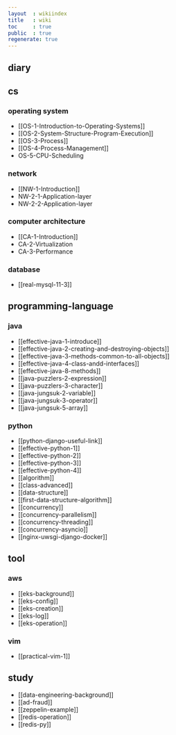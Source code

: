 ```yaml
---
layout  : wikiindex
title   : wiki
toc     : true
public  : true
regenerate: true
---
```


## diary

## cs

### operating system

* [[OS-1-Introduction-to-Operating-Systems]]
* [[OS-2-System-Structure-Program-Execution]]
* [[OS-3-Process]]
* [[OS-4-Process-Management]]
* OS-5-CPU-Scheduling

### network

* [[NW-1-Introduction]]
* NW-2-1-Application-layer
* NW-2-2-Application-layer

### computer architecture

* [[CA-1-Introduction]]
* CA-2-Virtualization
* CA-3-Performance

### database

* [[real-mysql-11-3]]

## programming-language

### java

* [[effective-java-1-introduce]]
* [[effective-java-2-creating-and-destroying-objects]]
* [[effective-java-3-methods-common-to-all-objects]]
* [[effective-java-4-class-andd-interfaces]]
* [[effective-java-8-methods]]
* [[java-puzzlers-2-expression]]
* [[java-puzzlers-3-character]]
* [[java-jungsuk-2-variable]]
* [[java-jungsuk-3-operator]]
* [[java-jungsuk-5-array]]

### python

* [[python-django-useful-link]]
* [[effective-python-1]]
* [[effective-python-2]]
* [[effective-python-3]]
* [[effective-python-4]]
* [[algorithm]]
* [[class-advanced]]
* [[data-structure]] 
* [[first-data-structure-algorithm]]
* [[concurrency]]
* [[concurrency-parallelism]]
* [[concurrency-threading]]
* [[concurrency-asyncio]]
* [[nginx-uwsgi-django-docker]]

## tool

### aws

* [[eks-background]]
* [[eks-config]]
* [[eks-creation]]
* [[eks-log]]
* [[eks-operation]] 

### vim

* [[practical-vim-1]]

## study

* [[data-engineering-background]]
* [[ad-fraud]]
* [[zeppelin-example]]
* [[redis-operation]]
* [[redis-py]]

